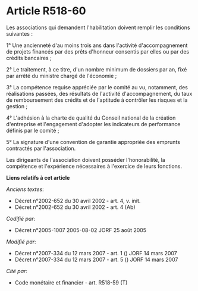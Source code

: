 # Article R518-60

Les associations qui demandent l'habilitation doivent remplir les conditions suivantes :

1° Une ancienneté d'au moins trois ans dans l'activité d'accompagnement de projets financés par des prêts d'honneur consentis
par elles ou par des crédits bancaires ;

2° Le traitement, à ce titre, d'un nombre minimum de dossiers par an, fixé par arrêté du ministre chargé de l'économie ;

3° La compétence requise appréciée par le comité au vu, notamment, des réalisations passées, des résultats de l'activité
d'accompagnement, du taux de remboursement des crédits et de l'aptitude à contrôler les risques et la gestion ;

4° L'adhésion à la charte de qualité du Conseil national de la création d'entreprise et l'engagement d'adopter les
indicateurs de performance définis par le comité ;

5° La signature d'une convention de garantie appropriée des emprunts contractés par l'association.

Les dirigeants de l'association doivent posséder l'honorabilité, la compétence et l'expérience nécessaires à l'exercice de
leurs fonctions.

**Liens relatifs à cet article**

_Anciens textes_:

  - Décret n°2002-652 du 30 avril 2002 - art. 4, v. init.
  - Décret n°2002-652 du 30 avril 2002 - art. 4 (Ab)

_Codifié par_:

  - Décret n°2005-1007 2005-08-02 JORF 25 août 2005

_Modifié par_:

  - Décret n°2007-334 du 12 mars 2007 - art. 1 () JORF 14 mars 2007
  - Décret n°2007-334 du 12 mars 2007 - art. 5 () JORF 14 mars 2007

_Cité par_:

  - Code monétaire et financier - art. R518-59 (T)

